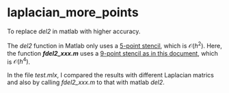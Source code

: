 # laplacian_more_points
 To replace *del2* in matlab with higher accuracy.

 The *del2* function in Matlab only uses a [5-point stencil](https://en.wikipedia.org/w/index.php?title=Five-point_stencil&oldid=930249134), which is $\mathcal{O}(h^2)$. Here, the function ***fdel2_xxx.m*** uses a [9-point stencil as in this document](https://www-m2.ma.tum.de/foswiki/pub/M2/Allgemeines/NumPro2CSESS13/tutorial_08_pde_finite_diff_2_solution.pdf), which is $\mathcal{O}(h^4)$.

 In the file *test.mlx*, I compared the results with different Laplacian matrics and also by calling *fdel2_xxx.m* to that with matlab *del2*.
